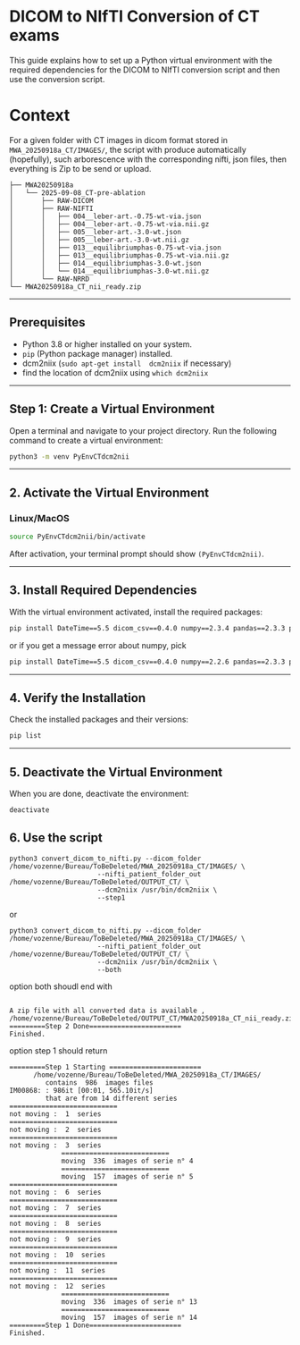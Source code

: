 # DICOM to NIfTI Conversion of CT exams

This guide explains how to set up a Python virtual environment with the required dependencies for the DICOM to NIfTI conversion script and then use the conversion script.

# Context

For a given folder with CT images in dicom format stored in `MWA_20250918a_CT/IMAGES/`, the script with produce automatically (hopefully), such arborescence with the corresponding nifti, json files, then everything is Zip to be send or upload.

```
├── MWA20250918a
│   └── 2025-09-08_CT-pre-ablation
│       ├── RAW-DICOM
│       ├── RAW-NIFTI
│       │   ├── 004__leber-art.-0.75-wt-via.json
│       │   ├── 004__leber-art.-0.75-wt-via.nii.gz
│       │   ├── 005__leber-art.-3.0-wt.json
│       │   ├── 005__leber-art.-3.0-wt.nii.gz
│       │   ├── 013__equilibriumphas-0.75-wt-via.json
│       │   ├── 013__equilibriumphas-0.75-wt-via.nii.gz
│       │   ├── 014__equilibriumphas-3.0-wt.json
│       │   └── 014__equilibriumphas-3.0-wt.nii.gz
│       └── RAW-NRRD
└── MWA20250918a_CT_nii_ready.zip
```

---

## Prerequisites

- Python 3.8 or higher installed on your system.
- `pip` (Python package manager) installed.
- dcm2niix (`sudo apt-get install  dcm2niix` if necessary)
- find the location of dcm2niix using `which dcm2niix`
---

## Step 1: Create a Virtual Environment

Open a terminal and navigate to your project directory. Run the following command to create a virtual environment:

```bash
python3 -m venv PyEnvCTdcm2nii

```
---

## 2. Activate the Virtual Environment

### Linux/MacOS

```bash
source PyEnvCTdcm2nii/bin/activate
```

After activation, your terminal prompt should show `(PyEnvCTdcm2nii)`.

---

## 3. Install Required Dependencies

With the virtual environment activated, install the required packages:

```bash
pip install DateTime==5.5 dicom_csv==0.4.0 numpy==2.3.4 pandas==2.3.3 pydicom==3.0.1
```

or if you get a message error about numpy, pick

```bash
pip install DateTime==5.5 dicom_csv==0.4.0 numpy==2.2.6 pandas==2.3.3 pydicom==3.0.1
```

---

## 4. Verify the Installation

Check the installed packages and their versions:

```bash
pip list
```

---

## 5. Deactivate the Virtual Environment

When you are done, deactivate the environment:

```bash
deactivate
```


## 6. Use the script

```
python3 convert_dicom_to_nifti.py --dicom_folder /home/vozenne/Bureau/ToBeDeleted/MWA_20250918a_CT/IMAGES/ \
                      --nifti_patient_folder_out /home/vozenne/Bureau/ToBeDeleted/OUTPUT_CT/ \
                      --dcm2niix /usr/bin/dcm2niix \
                      --step1
```

or

```
python3 convert_dicom_to_nifti.py --dicom_folder /home/vozenne/Bureau/ToBeDeleted/MWA_20250918a_CT/IMAGES/ \
                      --nifti_patient_folder_out /home/vozenne/Bureau/ToBeDeleted/OUTPUT_CT/ \
                      --dcm2niix /usr/bin/dcm2niix \
                      --both
```

option both shoudl end with 
```

A zip file with all converted data is available ,   /home/vozenne/Bureau/ToBeDeleted/OUTPUT_CT/MWA20250918a_CT_nii_ready.zip
=========Step 2 Done=======================
Finished.

```

option step 1 should return

```
=========Step 1 Starting =======================
      /home/vozenne/Bureau/ToBeDeleted/MWA_20250918a_CT/IMAGES/
         contains  986  images files
IM00868: : 986it [00:01, 565.10it/s]
         that are from 14 different series
===========================
not moving :  1  series
===========================
not moving :  2  series
===========================
not moving :  3  series
             ===========================
             moving  336  images of serie n° 4
             ===========================
             moving  157  images of serie n° 5
===========================
not moving :  6  series
===========================
not moving :  7  series
===========================
not moving :  8  series
===========================
not moving :  9  series
===========================
not moving :  10  series
===========================
not moving :  11  series
===========================
not moving :  12  series
             ===========================
             moving  336  images of serie n° 13
             ===========================
             moving  157  images of serie n° 14
=========Step 1 Done=======================
Finished.
```